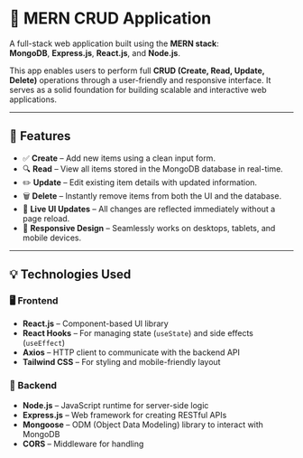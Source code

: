 # 📄 MERN CRUD Application

A full-stack web application built using the **MERN stack**:  
**MongoDB**, **Express.js**, **React.js**, and **Node.js**.

This app enables users to perform full **CRUD (Create, Read, Update, Delete)** operations through a user-friendly and responsive interface. It serves as a solid foundation for building scalable and interactive web applications.

---

## 🚀 Features

- ✅ **Create** – Add new items using a clean input form.
- 🔍 **Read** – View all items stored in the MongoDB database in real-time.
- ✏️ **Update** – Edit existing item details with updated information.
- 🗑️ **Delete** – Instantly remove items from both the UI and the database.
- 🔄 **Live UI Updates** – All changes are reflected immediately without a page reload.
- 📱 **Responsive Design** – Seamlessly works on desktops, tablets, and mobile devices.

---

## 💡 Technologies Used

### 🖥️ Frontend

- **React.js** – Component-based UI library
- **React Hooks** – For managing state (`useState`) and side effects (`useEffect`)
- **Axios** – HTTP client to communicate with the backend API
- **Tailwind CSS** – For styling and mobile-friendly layout

### 🔗 Backend

- **Node.js** – JavaScript runtime for server-side logic
- **Express.js** – Web framework for creating RESTful APIs
- **Mongoose** – ODM (Object Data Modeling) library to interact with MongoDB
- **CORS** – Middleware for handling


